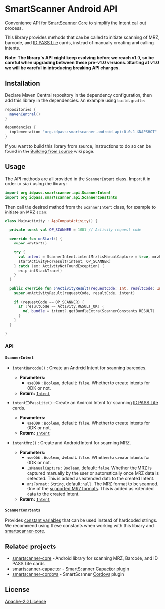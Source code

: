 # SmartScanner Android API

Convenience API for [SmartScanner Core](https://github.com/idpass/smartscanner-core/) to simplify the Intent call out process.

This library provides methods that can be called to initiate scanning of MRZ, barcode, and [ID PASS Lite](https://github.com/idpass/idpass-lite) cards, instead of manually creating and calling intents.

**Note: The library's API might keep evolving before we reach v1.0, so be careful when upgrading between these pre-v1.0 versions. Starting at v1.0 we will be careful in introducing breaking API changes.**

## Installation

Declare Maven Central repository in the dependency configuration, then add this library in the dependencies. An example using `build.gradle`:

```groovy
repositories {
  mavenCentral()
}

dependencies {
  implementation "org.idpass:smartscanner-android-api:0.0.1-SNAPSHOT"
}
```

If you want to build this library from source, instructions to do so can be found in the [Building from source](https://github.com/idpass/smartscanner-android-api/wiki/Building-from-source) wiki page.

## Usage

The API methods are all provided in the `ScannerIntent` class. Import it in order to start using the library:

```kotlin
import org.idpass.smartscanner.api.ScannerIntent
import org.idpass.smartscanner.api.ScannerConstants
```

Then call the desired method from the `ScannerIntent` class, for example to initiate an MRZ scan:

```kotlin
class MainActivity : AppCompatActivity() {

  private const val OP_SCANNER = 1001 // Activity request code

  override fun onStart() {
    super.onStart()

    try {
      val intent = ScannerIntent.intentMrz(isManualCapture = true, mrzFormat = ScannerConstants.MRZ_FORMAT_MRTD_TD1)
      startActivityForResult(intent, OP_SCANNER)
    } catch (ex: ActivityNotFoundException) {
      ex.printStackTrace()
    }
  }

  public override fun onActivityResult(requestCode: Int, resultCode: Int, intent: Intent?) {
    super.onActivityResult(requestCode, resultCode, intent)

    if (requestCode == OP_SCANNER) {
      if (resultCode == Activity.RESULT_OK) {
        val bundle = intent?.getBundleExtra(ScannerConstants.RESULT)
      }
    }
  }

}
```

### API

#### `ScannerIntent`

- `intentBarcode()` : Create an Android Intent for scanning barcodes.
  - **Parameters:**
    - `useODK` : `Boolean`, default: `false`. Whether to create intents for ODK or not.
  - **Return:** [`Intent`][android:Intent]

- `intentIDPassLite()` : Create an Android Intent for scanning [ID PASS Lite](https://github.com/idpass/idpass-lite) cards.
  - **Parameters:**
    - `useODK` : `Boolean`, default: `false`. Whether to create intents for ODK or not.
  - **Return:** [`Intent`][android:Intent]

- `intentMrz()` : Create and Android Intent for scanning MRZ.
  - **Parameters:**
    - `useODK` : `Boolean`, default: `false`. Whether to create intents for ODK or not.
    - `isManualCapture` : `Boolean`, default: `false`. Whether the MRZ is captured manually by the user or automatically once MRZ data is detected. This is added as extended data to the created Intent.
    - `mrzFormat` : `String`, default: `null`. The MRZ format to be scanned. One of the [supported MRZ formats](https://github.com/idpass/smartscanner-core/wiki/API-Reference#orgidpasssmartscannerlibconfigmrzformat). This is added as extended data to the created Intent.
  - **Return:** [`Intent`][android:Intent]

#### `ScannerConstants`

Provides [constant variables](app/src/main/java/org/idpass/smartscanner/api/ScannerConstants.kt) that can be used instead of hardcoded strings. We recommend using these constants when working with this library and [smartscanner-core](https://github.com/idpass/smartscanner-core/).

## Related projects

- [smartscanner-core](https://github.com/idpass/smartscanner-core) - Android library for scanning MRZ, Barcode, and ID PASS Lite cards
- [smartscanner-capacitor](https://github.com/idpass/smartscanner-capacitor) - SmartScanner [Capacitor](https://capacitorjs.com/) plugin
- [smartscanner-cordova](https://github.com/idpass/smartscanner-cordova) - SmartScanner [Cordova](https://cordova.apache.org/) plugin

## License

[Apache-2.0 License](LICENSE)

<!-- Links -->

[android:Intent]: https://developer.android.com/reference/android/content/Intent
